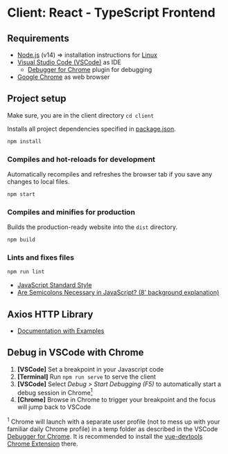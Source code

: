# Client: React - TypeScript Frontend

## Requirements
* [Node.js](https://nodejs.org/en/download/) (v14) => installation instructions for [Linux](https://github.com/nodesource/distributions)
* [Visual Studio Code (VSCode)](https://code.visualstudio.com/) as IDE
  * [Debugger for Chrome](https://marketplace.visualstudio.com/items?itemName=msjsdiag.debugger-for-chrome) plugin for debugging
* [Google Chrome](https://www.google.com/chrome/) as web browser

## Project setup

Make sure, you are in the client directory `cd client`

Installs all project dependencies specified in [package.json](./package.json).

```sh
npm install
```

### Compiles and hot-reloads for development

Automatically recompiles and refreshes the browser tab if you save any changes to local files.

```sh
npm start
```

### Compiles and minifies for production

Builds the production-ready website into the `dist` directory.

```sh
npm build
```

### Lints and fixes files

```sh
npm run lint
```

* [JavaScript Standard Style](https://standardjs.com/rules-en.html)
* [Are Semicolons Necessary in JavaScript? (8' background explanation)](https://youtu.be/gsfbh17Ax9I)

## Axios HTTP Library

* [Documentation with Examples](https://github.com/axios/axios#axios)

## Debug in VSCode with Chrome

1. **[VSCode]** Set a breakpoint in your Javascript code
2. **[Terminal]** Run `npm run serve` to serve the client
3. **[VSCode]** Select *Debug > Start Debugging (F5)* to automatically start a debug session in Chrome[<sup>1</sup>](#1)
4. **[Chrome]** Browse in Chrome to trigger your breakpoint and the focus will jump back to VSCode

<a class="anchor" id="1"><sup>1</sup></a> Chrome will launch with a separate user profile (not to mess up with your familiar daily Chrome profile) in a temp folder as described in the VSCode [Debugger for Chrome](https://marketplace.visualstudio.com/items?itemName=msjsdiag.debugger-for-chrome). It is recommended to install the [vue-devtools](https://github.com/vuejs/vue-devtools) [Chrome Extension](https://chrome.google.com/webstore/detail/vuejs-devtools/nhdogjmejiglipccpnnnanhbledajbpd) there.
